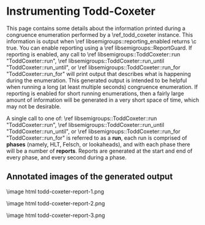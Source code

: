 # Instrumenting Todd-Coxeter

This page contains some details about the information printed during a
congruence enumeration performed by a \ref_todd_coxeter instance. This
information is output when \ref libsemigroups::reporting_enabled returns \c
true. You can enable reporting using a \ref libsemigroups::ReportGuard. If
reporting is enabled, any call to
\ref libsemigroups::ToddCoxeter::run "ToddCoxeter::run",
\ref libsemigroups::ToddCoxeter::run_until "ToddCoxeter::run_until",
or \ref libsemigroups::ToddCoxeter::run_for "ToddCoxeter::run_for"
will print output that describes what is happening during the enumeration.
This generated output is intended to be helpful when running a long (at least
multiple seconds) congruence enumeration. If reporting is enabled for short
running enumerations, then a fairly large amount of information will be
generated in a very short space of time, which may not be desirable.

A single call to one of:
\ref libsemigroups::ToddCoxeter::run "ToddCoxeter::run",
\ref libsemigroups::ToddCoxeter::run_until "ToddCoxeter::run_until",
or \ref libsemigroups::ToddCoxeter::run_for "ToddCoxeter::run_for"
is referred to as a **run**, each run is comprised of **phases** (namely,
HLT, Felsch, or lookaheads), and with each phase there will be a number of
**reports**. Reports are generated at the start and end of every phase, and
every second during a phase.

## Annotated images of the generated output

\image html todd-coxeter-report-1.png

\image html todd-coxeter-report-2.png

\image html todd-coxeter-report-3.png
